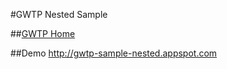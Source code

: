#GWTP Nested Sample

##[GWTP Home](https://github.com/ArcBees/GWTP)

##Demo
http://gwtp-sample-nested.appspot.com
